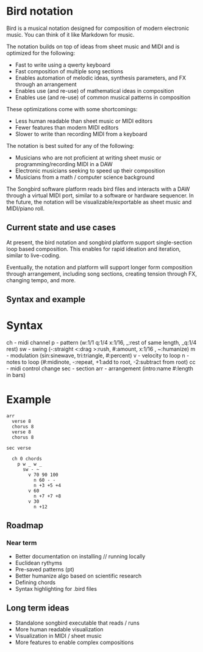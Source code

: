 # Bird notation 

Bird is a musical notation designed for composition of modern electronic music. You can think of it like Markdown for music.

The notation builds on top of ideas from sheet music and MIDI and is optimized for the following:
- Fast to write using a qwerty keyboard
- Fast composition of multiple song sections
- Enables automation of melodic ideas, synthesis parameters, and FX through an arrangement
- Enables use (and re-use) of mathematical ideas in composition
- Enables use (and re-use) of common musical patterns in composition

These optimizations come with some shortcomings:
- Less human readable than sheet music or MIDI editors
- Fewer features than modern MIDI editors
- Slower to write than recording MIDI from a keyboard

The notation is best suited for any of the following:
- Musicians who are not proficient at writing sheet music or programming/recording MIDI in a DAW
- Electronic musicians seeking to speed up their composition
- Musicians from a math / computer science background

The Songbird software platform reads bird files and interacts with a DAW through a virtual MIDI port, similar to a software or hardware sequencer. In the future, the notation will be visualizable/exportable as sheet music and MIDI/piano roll.

## Current state and use cases

At present, the bird notation and songbird platform support single-section loop based composition. This enables for rapid ideation and iteration, similar to live-coding.

Eventually, the notation and platform will support longer form composition through arrangement, including song sections, creating tension through FX, changing tempo, and more.

## Syntax and example

# Syntax

ch - midi channel
p - pattern (w:1/1 q:1/4 x:1/16, _:rest of same length, _q:1/4 rest)
sw - swing (-:straight <:drag >:rush, #:amount, x:1/16 , ~:humanize)
m - modulation (sin:sinewave, tri:triangle, #:percent)
v - velocity to loop
n - notes to loop (#:midinote, -:repeat, +1:add to root, -2:subtract from root)
cc - midi control change
sec - section 
arr - arrangement (intro:name #:length in bars)

# Example

```
arr
  verse 8
  chorus 8
  verse 8
  chorus 8

sec verse

  ch 0 chords
    p w _ w _
      sw - ~
        v 70 90 100
          n 60 - -
          n +3 +5 +4
        v 60
          n +7 +7 +8
        v 30
          n +12
```

## Roadmap

### Near term
- Better documentation on installing // running locally
- Euclidean rythyms
- Pre-saved patterns (pt)
- Better humanize algo based on scientific research
- Defining chords
- Syntax highlighting for .bird files

## Long term ideas
- Standalone songbird executable that reads / runs
- More human readable visualization
- Visualization in MIDI / sheet music
- More features to enable complex compositions
